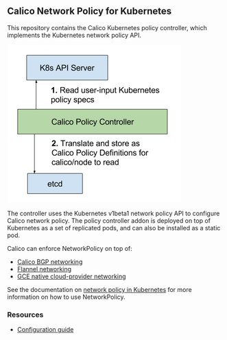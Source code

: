 ## Calico Network Policy for Kubernetes 

This repository contains the Calico Kubernetes policy controller, which implements the Kubernetes network policy API.  

![calico-policy-controller](calico-policy-controller.png)

The controller uses the Kubernetes v1beta1 network policy API to configure Calico network policy.  The policy controller addon is deployed on top of Kubernetes as a set of replicated pods, and can also be installed as a static pod. 

Calico can enforce NetworkPolicy on top of:
- [Calico BGP networking](https://github.com/projectcalico/calico-containers/blob/master/docs/cni/kubernetes/KubernetesIntegration.md)
- [Flannel networking](https://github.com/tigera/canal)
- [GCE native cloud-provider networking](http://kubernetes.io/docs/getting-started-guides/gce/)

See the documentation on [network policy in Kubernetes](http://kubernetes.io/docs/user-guide/networkpolicies/) for more information on how to use NetworkPolicy. 

### Resources

* [Configuration guide](configuration.md)
